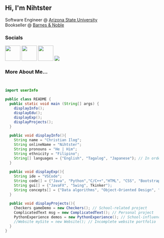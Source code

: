 ## Hi, I'm Nihtster
<!-- <img align='right' src="https://user-images.githubusercontent.com/77190903/232153183-72135297-f49b-4ead-ac15-275e26acf001.png" width="230"> -->

Software Engineer @ [Arizona State University](https://degrees.apps.asu.edu/major-map/ASU00/TSSERBS/null/ALL/2022?init=false&nopassive=true) <br/>
Bookseller @ [Barnes & Noble](https://www.barnesandnoble.com/)

### Socials 
[<img src = "https://img.icons8.com/ios/250/FFFFFF/instagram-new.png"  width="50">](https://www.instagram.com/nihtster/)
[<img src = "https://img.icons8.com/ios/250/FFFFFF/linkedin.png" width = "50">](https://www.linkedin.com/in/christianilog/)
[<img src = "https://user-images.githubusercontent.com/77190903/232155270-37d28817-2b21-497c-9077-5251ccb8dc72.png" width = "50">](https://discord.com/users/153304819665338370)
[<img src = "https://img.shields.io/badge/Gmail-D14836?style=for-the-badge&logo=gmail&logoColor=white">](mailto:christian.izeck.ilog@gmail.com)

### More About Me...

```java


import userInfo

public class README {
  public static void main (String[] args) {
    displayInfo();
    displayEdu();
    displayExp();
    displayProjects();
  }
  
  public void displayInfo(){
    String name = "Christian Ilog";
    String onlineName = "Nihtster";
    String pronouns = "He | Him";
    String ethnicity = "Filipino";
    String[] languages = {"English", "Tagalog", "Japanese"); // In order of Fluency
  }
       
  public void displayExp(){
    String ide = "VSCode"; 
    String code[] = {"Java", "Python","C/C++","HTML", "CSS", "Bootstrap"}; // In order of experience
    String gui[] = {"JavaFX", "Swing", Tkinker"); 
    String concepts[] = {"Data algorithms", "Object-Oriented Design", "GUI fundementals","Software Development Principles"}; 
  }
  
  public void displayProjects(){
    Checkers gameDemo = new Checkers(); // School-related project
    ComplicatedText msg = new ComplicatedText(); // Personal project
    PythonExperience demos = new PythonExperience(); // School-influenced personal mini projects
    //Website mySite = new Website(); // Incomplete website portfolio
  } 
}
```
